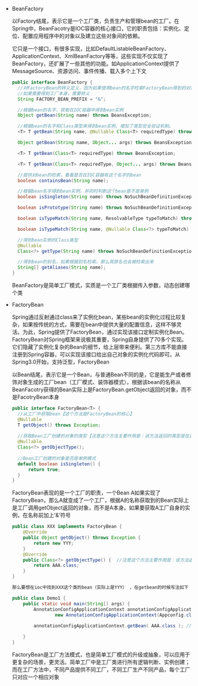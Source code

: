 - BeanFactory

  以Factory结尾，表示它是一个工厂类，负责生产和管理bean的工厂。在Spring中，BeanFacotry是IOC容器的核心接口，它的职责包括：实例化、定位、配置应用程序中的对象以及建立这些对象间的依赖。

  它只是一个接口，有很多实现，比如DefaultListableBeanFactory、ApplicationContext、XmlBeanFactory等等，这些实现不仅实现了BeanFactory，还扩展了一些其他的功能。如ApplicationContext提供了MessageSource、资源访问、事件传播、载入多个上下文

  ```java
  public interface BeanFactory {
  	//对FactoryBean的转义定义，因为如果使用bean的名字检索FactoryBean得到的对象是工厂生成的对象，
  	//如果需要得到工厂本身，需要转义
  	String FACTORY_BEAN_PREFIX = "&";
  
  	//根据bean的名字，获取在IOC容器中得到bean实例
  	Object getBean(String name) throws BeansException;
  
  	//根据bean的名字和Class类型来得到bean实例，增加了类型安全验证机制。
  	<T> T getBean(String name, @Nullable Class<T> requiredType) throws BeansException;
  
  	Object getBean(String name, Object... args) throws BeansException;
  
  	<T> T getBean(Class<T> requiredType) throws BeansException;
  
  	<T> T getBean(Class<T> requiredType, Object... args) throws BeansException;
  
  	//提供对bean的检索，看看是否在IOC容器有这个名字的bean
  	boolean containsBean(String name);
  
  	//根据bean名字得到bean实例，并同时判断这个bean是不是单例
  	boolean isSingleton(String name) throws NoSuchBeanDefinitionException;
  
  	boolean isPrototype(String name) throws NoSuchBeanDefinitionException;
  
  	boolean isTypeMatch(String name, ResolvableType typeToMatch) throws NoSuchBeanDefinitionException;
  
  	boolean isTypeMatch(String name, @Nullable Class<?> typeToMatch) throws NoSuchBeanDefinitionException;
  
  	//得到bean实例的Class类型
  	@Nullable
  	Class<?> getType(String name) throws NoSuchBeanDefinitionException;
  
  	//得到bean的别名，如果根据别名检索，那么其原名也会被检索出来
  	String[] getAliases(String name);
  }
  
  ```

  BeanFactory是简单工厂模式，实质是一个工厂类根据传入参数，动态创建哪个类

- FactoryBean

  Spring通过反射通过class来了实例化bean，某些bean的实例化过程比较复杂，如果按传统的方式，需要在bean中提供大量的配置信息，这样不够灵活。为此，Spring提供了FactoryBean，通过实现该接口定制实例化Bean。FactoryBean对Spring框架来说极其重要，Spring自身提供了70多个实现。它们隐藏了实例化复杂的Bean的细节，给上层带来便利。第三方库不能直接注册到Spring容器，可以实现该接口给出自己对象的实例化代码即可。从Spring3.0开始，支持泛型，FactoryBean<T>

  以Bean结尾，表示它是一个Bean，与普通Bean不同的是，它是能生产或者修饰对象生成的工厂bean（工厂模式、装饰器模式），根据该bean的名称从BeanFacotry获得的Bean实际上是FactoryBean.getObject返回的对象，而不是FacotryBean本身

  ```java
  public interface FactoryBean<T> {
  	//从工厂中获取bean【这个方法是FactoryBean的核心】
  	@Nullable
  	T getObject() throws Exception;
  	
  	//获取Bean工厂创建的对象的类型【注意这个方法主要作用是：该方法返回的类型是在ioc容器中getbean所匹配的类型】
  	@Nullable
  	Class<?> getObjectType();
  	
  	//Bean工厂创建的对象是否是单例模式
  	default boolean isSingleton() {
  		return true;
  	}
  }
  
  ```

  FactoryBean表现的是一个工厂的职责，一个Bean A如果实现了FactoryBean，那么A就变成了一个工厂，根据A的名称获取到的Bean实际上是工厂调用getObject返回的对象，而不是A本身。如果要获取A工厂自身的实例，在名称前加上'&'符号

  ```java
  public class XXX implements FactoryBean {
      @Override
      public Object getObject() throws Exception {
          return new YYY;
      }       
      @Override
      public Class<?> getObjectType() {  //注意这个方法主要作用是：该方法返回的类型是在ioc容器中getbean所匹配的类型
          return AAA.class;
      }
  }
  
  那么要想在ioc中找到XXX这个类的bean（实际上是YYY） ，在getbean的时候写法如下
  
  public class Demo1 {
      public static void main(String[] args) {
          AnnotationConfigApplicationContext annotationConfigApplicationContext = 
                  new AnnotationConfigApplicationContext(Appconfig.class);
                  
          annotationConfigApplicationContext.getBean( AAA.class ); // 【注意这里是AAA.class】
  
      }
  }
  
  ```

  FactoryBean是工厂方法模式，也是简单工厂模式的升级或抽象，可以应用于更复杂的场景，更灵活。简单工厂中是工厂类进行所有逻辑判断、实例创建；而在工厂方法中，不同产品提供不同工厂，不同工厂生产不同产品，每个工厂只对应一个相应对象